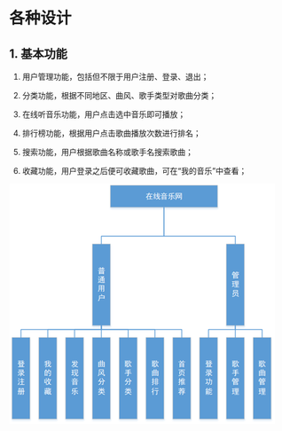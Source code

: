 # 各种设计

## 1. 基本功能

1. 用户管理功能，包括但不限于用户注册、登录、退出；

2. 分类功能，根据不同地区、曲风、歌手类型对歌曲分类；
3. 在线听音乐功能，用户点击选中音乐即可播放；
4. 排行榜功能，根据用户点击歌曲播放次数进行排名；
5. 搜索功能，用户根据歌曲名称或歌手名搜索歌曲；
6. 收藏功能，用户登录之后便可收藏歌曲，可在“我的音乐”中查看；
   
![alt text](image.png)